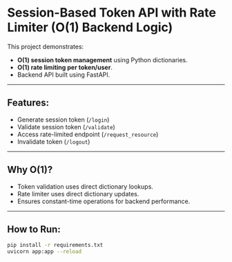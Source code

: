# Session-Based Token API with Rate Limiter (O(1) Backend Logic)

This project demonstrates:
- **O(1) session token management** using Python dictionaries.
- **O(1) rate limiting per token/user**.
- Backend API built using FastAPI.

---

## Features:
- Generate session token (`/login`)
- Validate session token (`/validate`)
- Access rate-limited endpoint (`/request_resource`)
- Invalidate token (`/logout`)

---

## Why O(1)?
- Token validation uses direct dictionary lookups.
- Rate limiter uses direct dictionary updates.
- Ensures constant-time operations for backend performance.

---

## How to Run:
```bash
pip install -r requirements.txt
uvicorn app:app --reload

